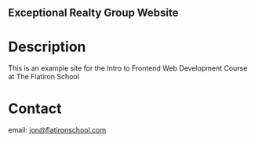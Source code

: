 Exceptional Realty Group Website
---

# Description

This is an example site for the Intro to Frontend Web Development Course at The Flatiron School

# Contact

email: jon@flatironschool.com